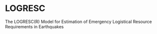 # LOGRESC
The LOGRESC(R) Model for Estimation of Emergency Logistical Resource Requirements in Earthquakes
